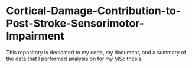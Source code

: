 # Cortical-Damage-Contribution-to-Post-Stroke-Sensorimotor-Impairment
This repository is dedicated to my code, my document, and a summary of the data that I performed analysis on for my MSc thesis.
